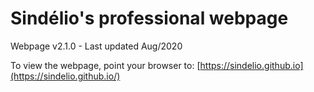 # Sindélio's professional webpage

Webpage  v2.1.0 -	Last updated Aug/2020

To view the webpage, point your browser to: [https://sindelio.github.io](https://sindelio.github.io/)